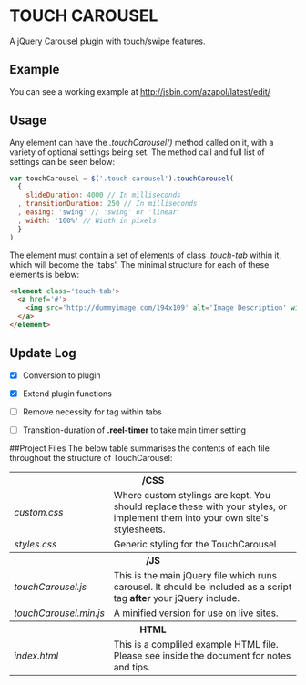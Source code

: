 # TOUCH CAROUSEL
A jQuery Carousel plugin with touch/swipe features.


## Example
You can see a working example at http://jsbin.com/azapol/latest/edit/


## Usage

Any element can have the *.touchCarousel()* method called on it, with a variety of optional settings being set.
The method call and full list of settings can be seen below:

```javascript
var touchCarousel = $('.touch-carousel').touchCarousel(
  {
    slideDuration: 4000 // In milliseconds
  , transitionDuration: 250 // In milliseconds
  , easing: 'swing' // 'swing' or 'linear'
  , width: '100%' // Width in pixels
  }
)
```

The element must contain a set of elements of class *.touch-tab* within it, which will become the 'tabs'. The minimal structure for each of these elements is below:

```html
<element class='touch-tab'>
  <a href='#'>
    <img src='http://dummyimage.com/194x109' alt='Image Description' width='150' height='84' data-carousel='http://dummyimage.com/800x373/999/fff/&text=Hero 1'>
  </a>
</element>
```


## Update Log
- [x] Conversion to plugin
- [x] Extend plugin functions
- [ ] Remove necessity for <a> tag within tabs
- [ ] Transition-duration of <strong>.reel-timer</strong> to take main timer setting


##Project Files
The below table summarises the contents of each file throughout the structure of TouchCarousel:

<table>
  <tr>
    <th colspan=2>/CSS</th>
  </tr>
  <tr>
    <td>
      <em>custom.css</em>
    </td>
    <td>
      Where custom stylings are kept. You should replace these with
      your styles, or implement them into your own site's stylesheets.
    </td>
  </tr>
  <tr>
    <td>
      <em>styles.css</em>
    </td>
    <td>
      Generic styling for the TouchCarousel
    </td>
  </tr>


  <tr>
    <th colspan=2>/JS</th>
  </tr>
  <tr>
    <td>
      <em>touchCarousel.js</em>
    </td>
    <td>
      This is the main jQuery file which runs carousel. It should be
      included as a script tag <strong>after</strong> your jQuery include.
    </td>
  </tr>
  <tr>
    <td>
      <em>touchCarousel.min.js</em>
    </td>
    <td>
      A minified version for use on live sites.
    </td>
  </tr>

  <tr>
    <th colspan=2>HTML</th>
  </tr>
  <tr>
    <td>
      <em>index.html</em>
    </td>
    <td>
      This is a compliled example HTML file.
      Please see inside the document for notes and tips.
    </td>
  </tr>

</table>
